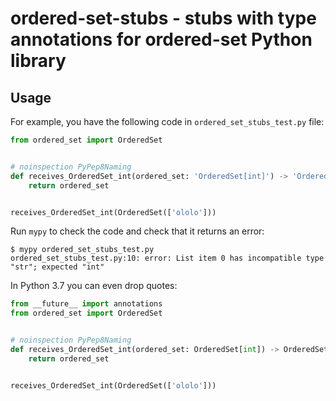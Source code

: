 # ordered-set-stubs - stubs with type annotations for ordered-set Python library
## Usage
For example, you have the following code in `ordered_set_stubs_test.py` file:
```python
from ordered_set import OrderedSet


# noinspection PyPep8Naming
def receives_OrderedSet_int(ordered_set: 'OrderedSet[int]') -> 'OrderedSet[int]':
    return ordered_set


receives_OrderedSet_int(OrderedSet(['ololo']))
```

Run `mypy` to check the code and check that it returns an error:
```
$ mypy ordered_set_stubs_test.py
ordered_set_stubs_test.py:10: error: List item 0 has incompatible type "str"; expected "int"
```

In Python 3.7 you can even drop quotes:
```python
from __future__ import annotations
from ordered_set import OrderedSet


# noinspection PyPep8Naming
def receives_OrderedSet_int(ordered_set: OrderedSet[int]) -> OrderedSet[int]:
    return ordered_set


receives_OrderedSet_int(OrderedSet(['ololo']))
```
